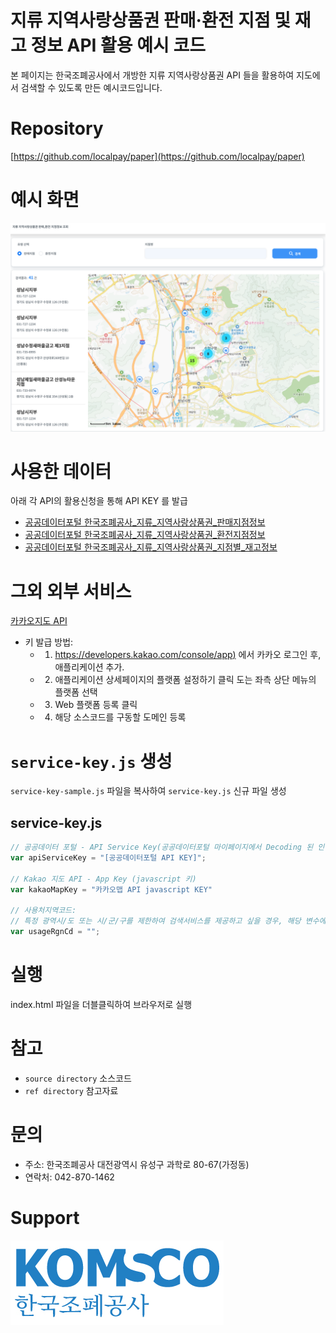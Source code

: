 지류 지역사랑상품권 판매&middot;환전 지점 및 재고 정보 API 활용 예시 코드
======================

본 페이지는 한국조폐공사에서 개방한 지류 지역사랑상품권 API 들을 활용하여 지도에서 검색할 수 있도록 만든 예시코드입니다.

# Repository
[https://github.com/localpay/paper](https://github.com/localpay/paper)

# 예시 화면
![예시 화면][screen_sample]
 

# 사용한 데이터
아래 각 API의 활용신청을 통해 API KEY 를 발급
 * [공공데이터포털 한국조폐공사_지류_지역사랑상품권_판매지점정보 ][sale_api]
 * [공공데이터포털 한국조폐공사_지류_지역사랑상품권_환전지점정보 ][exchange_api]
 * [공공데이터포털 한국조폐공사_지류_지역사랑상품권_지점별_재고정보 ][stock_api]
# 그외 외부 서비스
[카카오지도 API][kakao_map_api] 
 * 키 발급 방법:
   * 1. [https://developers.kakao.com/console/app)](https://developers.kakao.com/console/app) 에서 카카오 로그인 후, 애플리케이션 추가.
   * 2. 애플리케이션 상세페이지의 플랫폼 설정하기 클릭 도는 좌측 상단 메뉴의 플랫폼 선택
   * 3. Web 플랫폼 등록 클릭
   * 4. 해당 소스코드를 구동할 도메인 등록


# `service-key.js` 생성
`service-key-sample.js` 파일을 복사하여 `service-key.js` 신규 파일 생성

## service-key.js
``` javascript
// 공공데이터 포털 - API Service Key(공공데이터포털 마이페이지에서 Decoding 된 인증키)
var apiServiceKey = "[공공데이터포털 API KEY]";

// Kakao 지도 API - App Key (javascript 키)
var kakaoMapKey = "카카오맵 API javascript KEY"

// 사용처지역코드:
// 특정 광역시/도 또는 시/군/구를 제한하여 검색서비스를 제공하고 싶을 경우, 해당 변수에 법정동 코드의 앞 5자리 입력 (지역별 코드는 `사용처지역코드.xlsx` 참고)
var usageRgnCd = "";
```

# 실행
index.html 파일을 더블클릭하여 브라우저로 실행

# 참고
* `source directory` 소스코드
* `ref directory` 참고자료

# 문의
* 주소: 한국조폐공사 대전광역시 유성구 과학로 80-67(가정동)
* 연락처: 042-870-1462

# Support
![한국조폐공사][komsco_logo]


[sale_api]: https://www.data.go.kr/data/15125218/openapi.do "공공데이터포털 한국조폐공사 지류 지역사랑상품권 판매지점정보"
[exchange_api]: https://www.data.go.kr/data/15125219/openapi.do "공공데이터포털 한국조폐공사 지류 지역사랑상품권 환전지점정보"
[stock_api]: https://www.data.go.kr/data/15125382/openapi.do "공공데이터포털 한국조폐공사 지류 지역사랑상품권 지점별 재고정보"
[kakao_map_api]: https://apis.map.kakao.com/ "카카오 지도 API"
[komsco_logo]: ./ref/komsco_logo.jpg "한국조폐공사"
[screen_sample]: ./ref/screen_sample.png "화면 예시"
